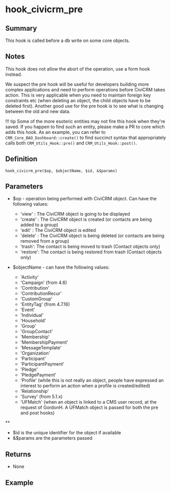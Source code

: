 # hook_civicrm_pre

## Summary

This hook is called before a db write on some core objects.

## Notes

This hook does not allow the abort of the operation, use a form hook instead.

We suspect the pre hook will be useful for developers building more
complex applications and need to perform operations before CiviCRM takes
action. This is very applicable when you need to maintain foreign key
constraints etc (when deleting an object, the child objects have to be
deleted first). Another good use for the pre hook is to see what is
changing between the old and new data.

!!! tip
    Some of the more esoteric entities may not fire this hook when they're saved. If you happen to find such an entity, please make a PR to core which adds this hook. As an example, you can refer to `CRM_Core_BAO_Dashboard::create()` to find succinct syntax that appropriately calls both `CRM_Utils_Hook::pre()` and `CRM_Utils_Hook::post()`.

## Definition

    hook_civicrm_pre($op, $objectName, $id, &$params)

## Parameters

-   $op - operation being performed with CiviCRM object. Can have the
    following values:
    -   'view' : The CiviCRM object is going to be displayed
    -   'create' : The CiviCRM object is created (or contacts are being
        added to a group)
    -   'edit' : The CiviCRM object is edited
    -   'delete' : The CiviCRM object is being deleted (or contacts are
        being removed from a group)
    -   'trash': The contact is being moved to trash (Contact objects
        only)
    -   'restore': The contact is being restored from trash (Contact
        objects only)

-   $objectName - can have the following values:
    -   'Activity'
    -   'Campaign' (from 4.6)
    -   'Contribution'
    -   'ContributionRecur'
    -   'CustomGroup'
    -   'EntityTag' (from 4.7.16)
    -   'Event'
    -   'Individual'
    -   'Household'
    -   'Group'
    -   'GroupContact'
    -   'Membership'
    -   'MembershipPayment'
    -   'MessageTemplate'
    -   'Organization'
    -   'Participant'
    -   'ParticipantPayment'
    -   'Pledge'
    -   'PledgePayment'
    -   'Profile' (while this is not really an object, people have
        expressed an interest to perform an action when a profile is
        created/edited)
    -   'Relationship'
    -   'Survey' (from 5.1.x)
    -   'UFMatch' (when an object is linked to a CMS user record, at the
        request of GordonH. A UFMatch object is passed for both the pre
        and post hooks)

**

-   $id is the unique identifier for the object if available
-   &$params are the parameters passed

## Returns

-   None

## Example
